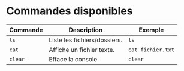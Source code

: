 
# Commandes disponibles

| Commande | Description                  | Exemple                |
|----------|------------------------------|------------------------|
| `ls`     | Liste les fichiers/dossiers. | `ls`                  |
| `cat`    | Affiche un fichier texte.    | `cat fichier.txt`     |
| `clear`  | Efface la console.           | `clear`               |
